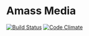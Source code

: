 Amass Media
==

[![Build Status](https://travis-ci.org/hanxnaah/amass.svg?branch=master)](https://travis-ci.org/hanxnaah/amass)
[![Code Climate](https://codeclimate.com/github/hanxnaah/amass/badges/gpa.svg)](https://codeclimate.com/github/hanxnaah/amass)
